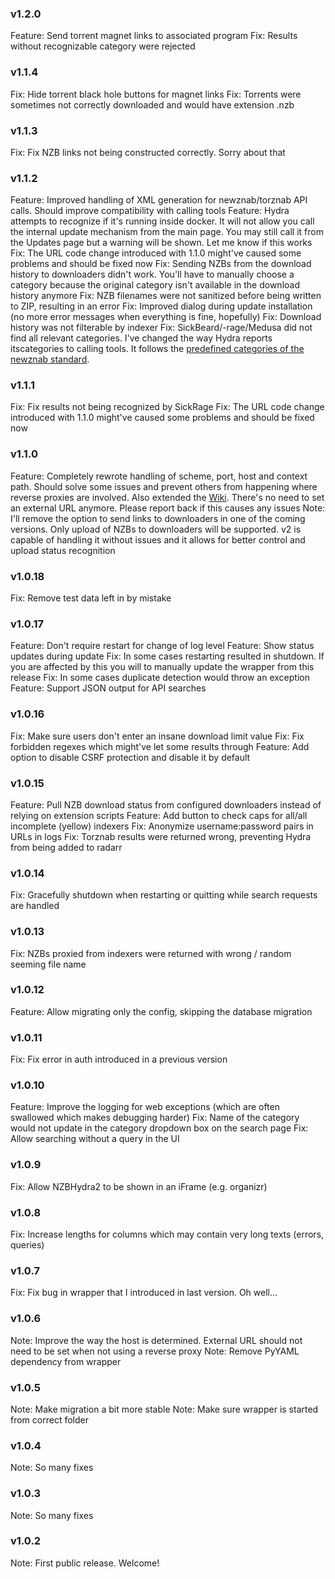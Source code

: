 ### v1.2.0
Feature: Send torrent magnet links to associated program
Fix: Results without recognizable category were rejected

### v1.1.4
Fix: Hide torrent black hole buttons for magnet links
Fix: Torrents were sometimes not correctly downloaded and would have extension .nzb

### v1.1.3
Fix: Fix NZB links not being constructed correctly. Sorry about that

### v1.1.2
Feature: Improved handling of XML generation for newznab/torznab API calls. Should improve compatibility with calling tools
Feature: Hydra attempts to recognize if it's running inside docker. It will not allow you call the internal update mechanism from the main page. You may still call it from the Updates page but a warning will be shown. Let me know if this works
Fix: The URL code change introduced with 1.1.0 might've caused some problems and should be fixed now
Fix: Sending NZBs from the download history to downloaders didn't work. You'll have to manually choose a category because the original category isn't available in the download history anymore
Fix: NZB filenames were not sanitized before being written to ZIP, resulting in an error
Fix: Improved dialog during update installation (no more error messages when everything is fine, hopefully)
Fix: Download history was not filterable by indexer
Fix: SickBeard/-rage/Medusa did not find all relevant categories. I've changed the way Hydra reports itscategories to calling tools. It follows the <a href="http://newznab.readthedocs.io/en/latest/misc/api/#predefined-categories">predefined categories of the newznab standard</a>.

### v1.1.1
Fix: Fix results not being recognized by SickRage
Fix: The URL code change introduced with 1.1.0 might've caused some problems and should be fixed now

### v1.1.0
Feature: Completely rewrote handling of scheme, port, host and context path. Should solve some issues and prevent others from happening where reverse proxies are involved. Also extended the <a href="https://github.com/theotherp/nzbhydra2/wiki/Exposing-Hydra-to-the-internet-and-using-reverse-proxies">Wiki</a>. There's no need to set an external URL anymore. Please report back if this causes any issues
Note: I'll remove the option to send links to downloaders in one of the coming versions. Only upload of NZBs to downloaders will be supported. v2 is capable of handling it without issues and it allows for better control and upload status recognition

### v1.0.18
Fix: Remove test data left in by mistake

### v1.0.17
Feature: Don't require restart for change of log level
Feature: Show status updates during update
Fix: In some cases restarting resulted in shutdown. If you are affected by this you will to manually update the wrapper from this release
Fix: In some cases duplicate detection would throw an exception
Feature: Support JSON output for API searches

### v1.0.16
Fix: Make sure users don't enter an insane download limit value
Fix: Fix forbidden regexes which might've let some results through
Feature: Add option to disable CSRF protection and disable it by default

### v1.0.15
Feature: Pull NZB download status from configured downloaders instead of relying on extension scripts
Feature: Add button to check caps for all/all incomplete (yellow) indexers
Fix: Anonymize username:password pairs in URLs in logs
Fix: Torznab results were returned wrong, preventing Hydra from being added to radarr

### v1.0.14
Fix: Gracefully shutdown when restarting or quitting while search requests are handled

### v1.0.13
Fix: NZBs proxied from indexers were returned with wrong / random seeming file name

### v1.0.12
Feature: Allow migrating only the config, skipping the database migration

### v1.0.11
Fix: Fix error in auth introduced in a previous version

### v1.0.10
Feature: Improve the logging for web exceptions (which are often swallowed which makes debugging harder)
Fix: Name of the category would not update in the category dropdown box on the search page
Fix: Allow searching without a query in the UI

### v1.0.9
Fix: Allow NZBHydra2 to be shown in an iFrame (e.g. organizr)

### v1.0.8
Fix: Increase lengths for columns which may contain very long texts (errors, queries)

### v1.0.7
Fix: Fix bug in wrapper that I introduced in last version. Oh well...

### v1.0.6
Note: Improve the way the host is determined. External URL should not need to be set when not using a reverse proxy
Note: Remove PyYAML dependency from wrapper

### v1.0.5
Note: Make migration a bit more stable
Note: Make sure wrapper is started from correct folder

### v1.0.4
Note: So many fixes

### v1.0.3
Note: So many fixes

### v1.0.2
Note: First public release. Welcome!
